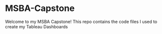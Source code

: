 # MSBA-Capstone

Welcome to my MSBA Capstone!
This repo contains the code files I used to create my Tableau Dashboards